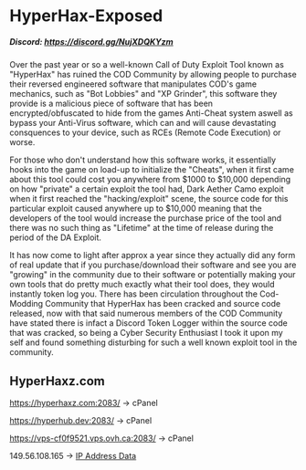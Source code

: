 # HyperHax-Exposed
##### Discord: https://discord.gg/NujXDQKYzm
Over the past year or so a well-known Call of Duty Exploit Tool known as "HyperHax" has ruined the COD Community by allowing people to purchase their reversed engineered software that manipulates COD's game mechanics, such as "Bot Lobbies" and "XP Grinder", this software they provide is a malicious piece of software that has been encrypted/obfuscated to hide from the games Anti-Cheat system aswell as bypass your Anti-Virus software, which can and will cause devastating consquences to your device, such as RCEs (Remote Code Execution) or worse. 

For those who don't understand how this software works, it essentially hooks into the game on load-up to initialize the "Cheats", when it first came about this tool could cost you anywhere from $1000 to $10,000 depending on how "private" a certain exploit the tool had, Dark Aether Camo exploit when it first reached the "hacking/exploit" scene, the source code for this particular exploit caused anywhere up to $10,000 meaning that the developers of the tool would increase the purchase price of the tool and there was no such thing as "Lifetime" at the time of release during the period of the DA Exploit.

It has now come to light after approx a year since they actually did any form of real update that if you purchase/download their software and see you are "growing" in the community due to their software or potentially making your own tools that do pretty much exactly what their tool does, they would instantly token log you.
There has been circulation throughout the Cod-Modding Community that HyperHax has been cracked and source code released, now with that said numerous members of the COD Community have stated there is infact a Discord Token Logger within the source code that was cracked, so being a Cyber Security Enthusiast I took it upon my self and found something disturbing for such a well known exploit tool in the community.


## HyperHaxz.com
https://hyperhaxz.com:2083/ -> cPanel

https://hyperhub.dev:2083/ -> cPanel

https://vps-cf0f9521.vps.ovh.ca:2083/ -> cPanel

149.56.108.165 -> [IP Address Data](ipdata.md)





